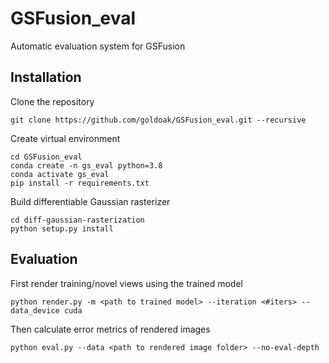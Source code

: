 # GSFusion_eval
Automatic evaluation system for GSFusion


## Installation

Clone the repository
```
git clone https://github.com/goldoak/GSFusion_eval.git --recursive
```

Create virtual environment
```
cd GSFusion_eval
conda create -n gs_eval python=3.8
conda activate gs_eval
pip install -r requirements.txt
```

Build differentiable Gaussian rasterizer
```
cd diff-gaussian-rasterization
python setup.py install
```


## Evaluation

First render training/novel views using the trained model
```
python render.py -m <path to trained model> --iteration <#iters> --data_device cuda
```

Then calculate error metrics of rendered images
```
python eval.py --data <path to rendered image folder> --no-eval-depth
```